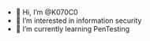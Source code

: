 - 👋 Hi, I’m @K070C0
- 👀 I’m interested in information security
- 🌱 I’m currently learning PenTesting

<!---
K070C0/K070C0 is a ✨ special ✨ repository because its `README.md` (this file) appears on your GitHub profile.
You can click the Preview link to take a look at your changes.
--->
